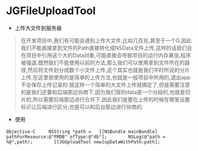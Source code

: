 # JGFileUploadTool
- 上传大文件到服务器

> ​在开发项目中,我们有可能会遇到上传大文件,比如几百兆,甚至于一个G,因此我们不能直接拿到文件的Path直接转化成NSData文件上传,这样的话我们会在项目中引用这个大的Data对象,可能直接会导致项目的运行内存暴涨,程序被强退.既然我们不能使用以前的方法,那么我们可以使用拿到文件所在的路径,然后将文件划分成数个小文件上传,这个其实也就是我们平时所说的分片上传,在这里我使用的是简单的上传方法,也就是一般项目中所用的,退出app不会保存上传记录的.
​就这样一个简单的大文件上传就搞定了,但是需要注意的是我们还要和后端那边协商下,因为我们穿的data是一个分段的,也就是切片的,所以需要后端那边进行合并下,因此我们是要在上传的时候在哪里设置标识让后端进行区分,也是可以和后台那边进行协商的.
​
​
- 使用

​```Objective-C
​
​​   NSString *path =   [[NSBundle mainBundle] pathForResource:@"FMDB" ofType:@"db"];
​​   
​​   NSLog(@"path = %@",path);
​​   
​​   [[JGUploadTool new]upDataWithPath:path];
​```

​​​​

